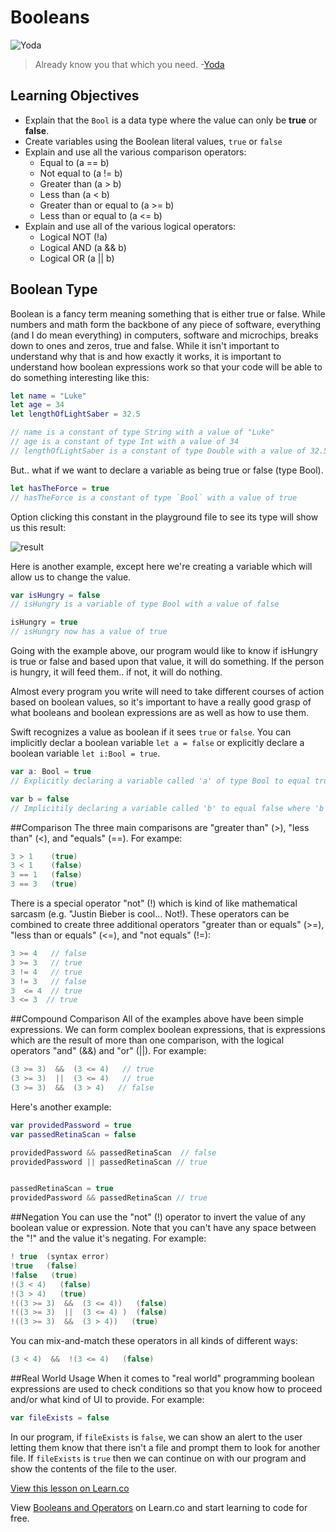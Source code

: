 # Booleans

![Yoda](http://i.imgur.com/CoqXZyO.png?1)

> Already know you that which you need. -[Yoda](https://en.wikipedia.org/wiki/Yoda)

## Learning Objectives

* Explain that the `Bool` is a data type where the value can only be **true** or **false**.
* Create variables using the Boolean literal values, `true` or `false`
* Explain and use all the various comparison operators:
	* Equal to (a == b)
	* Not equal to (a != b)
	* Greater than (a > b)
	* Less than (a < b)
	* Greater than or equal to (a >= b)
	* Less than or equal to (a <= b)
* Explain and use all of the various logical operators:
	* Logical NOT (!a)
	* Logical AND (a && b)
	* Logical OR (a || b)


## Boolean Type
Boolean is a fancy term meaning something that is either true or false.  While numbers and math form the backbone of any piece of software, everything (and I do mean everything) in computers, software and microchips, breaks down to ones and zeros, true and false.  While it isn't important to understand why that is and how exactly it works, it is important to understand how boolean expressions work so that your code will be able to do something interesting like this:

````Swift
let name = "Luke"
let age = 34
let lengthOfLightSaber = 32.5

// name is a constant of type String with a value of "Luke"
// age is a constant of type Int with a value of 34
// lengthOfLightSaber is a constant of type Double with a value of 32.5
````
But.. what if we want to declare a variable as being true or false (type Bool).

````Swift
let hasTheForce = true
// hasTheForce is a constant of type `Bool` with a value of true
````

Option clicking this constant in the playground file to see its type will show us this result:

![result](http://i.imgur.com/C5c1KTI.png?1)

Here is another example, except here we're creating a variable which will allow us to change the value.

````Swift
var isHungry = false
// isHungry is a variable of type Bool with a value of false

isHungry = true
// isHungry now has a value of true
````

Going with the example above, our program would like to know if isHungry is true or false and based upon that value, it will do something. If the person is hungry, it will feed them.. if not, it will do nothing.

Almost every program you write will need to take different courses of action based on boolean values, so it's important to have a really good grasp of what booleans and boolean expressions are as well as how to use them.

Swift recognizes a value as boolean if it sees ````true```` or ````false````.  You can implicitly declar a boolean variable ````let a = false```` or explicitly declare a boolean variable ````let i:Bool = true````.

````Swift
var a: Bool = true
// Explicitly declaring a variable called 'a' of type Bool to equal true

var b = false
// Implicitily declaring a variable called 'b' to equal false where 'b' is a variable
````

##Comparison
The three main comparisons are "greater than" (>), "less than" (<), and "equals" (==).  For exampe:

````Swift
3 > 1    (true)
3 < 1    (false)
3 == 1   (false)
3 == 3   (true)
````
There is a special operator "not" (!) which is kind of like mathematical sarcasm (e.g. "Justin Bieber is cool...  Not!).  These operators can be combined to create three additional operators "greater than or equals" (>=), "less than or equals" (<=), and "not equals" (!=):

````Swift
3 >= 4   // false
3 >= 3   // true
3 != 4   // true
3 != 3   // false
3  <= 4  // true
3 <= 3  // true
````

##Compound Comparison
All of the examples above have been simple expressions.  We can form complex boolean expressions, that is expressions which are the result of more than one comparison, with the logical operators "and" (&&) and "or" (||).  For example:

````Swift
(3 >= 3)  &&  (3 <= 4)   // true
(3 >= 3)  ||  (3 <= 4)   // true
(3 >= 3)  &&  (3 > 4)   // false
````
Here's another example:

````Swift
var providedPassword = true
var passedRetinaScan = false

providedPassword && passedRetinaScan  // false
providedPassword || passedRetinaScan // true


passedRetinaScan = true
providedPassword && passedRetinaScan // true
````

##Negation
You can use the "not" (!) operator to invert the value of any boolean value or expression.  Note that you can't have any space between the "!" and the value it's negating.  For example:

````Swift
! true  (syntax error)
!true   (false)
!false   (true)
!(3 < 4)   (false)
!(3 > 4)   (true)
!((3 >= 3)  &&  (3 <= 4))   (false)
!((3 >= 3)  ||  (3 <= 4) )  (false)
!((3 >= 3)  &&  (3 > 4))   (true)
````

You can mix-and-match these operators in all kinds of different ways:

````Swift
(3 < 4)  &&  !(3 <= 4)   (false)
````

##Real World Usage
When it comes to "real world" programming boolean expressions are used to check conditions so that you know how to proceed and/or what kind of UI to provide.   For example:

````Swift
var fileExists = false
````
In our program, if ````fileExists```` is ````false````, we can show an alert to the user letting them know that there isn't a file and prompt them to look for another file.  If ````fileExists```` is ````true```` then we can continue on with our program and show the contents of the file to the user.
 

<a href='https://learn.co/lessons/Booleans' data-visibility='hidden'>View this lesson on Learn.co</a>

<p class='util--hide'>View <a href='https://learn.co/lessons/swift-booleans-readme'>Booleans and Operators</a> on Learn.co and start learning to code for free.</p>
